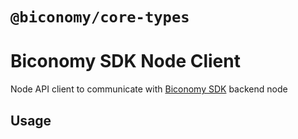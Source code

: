 # `@biconomy/core-types`

# Biconomy SDK Node Client

Node API client to communicate with [Biconomy SDK](https://github.com/bcnmy/biconomy-client-sdk) backend node

## Usage